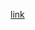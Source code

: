 [link](https://www.geeksforgeeks.org/problems/smallest-subarray-with-sum-greater-than-x5651/1?page=1&category=sliding-window&difficulty=Basic,Easy&sortBy=submissions)

